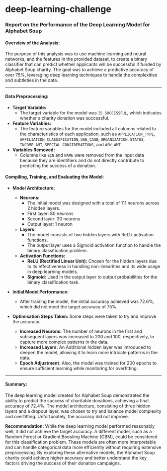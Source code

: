 # deep-learning-challenge

### **Report on the Performance of the Deep Learning Model for Alphabet Soup**

#### Overview of the Analysis: 

The purpose of this analysis was to use machine learning and neural networks, and the features in the provided dataset, to create a binary classifier that can predict whether applicants will be successful if funded by Alphabet Soup charity. The goal was to achieve a predictive accuracy of over 75%, leveraging deep learning techniques to handle the complexities and subtleties in the data.

----------

#### Data Preprocessing: 

-   **Target Variable:** 
    -   The target variable for the model was `IS_SUCCESSFUL`, which indicates whether a charity donation was successful.
-   **Feature Variables:**
    -   The feature variables for the model included all columns related to the characteristics of each application, such as `APPLICATION_TYPE`, `AFFILIATION`, `CLASSIFICATION`, `USE_CASE`, `ORGANIZATION`, `STATUS`, `INCOME_AMT`, `SPECIAL_CONSIDERATIONS`, and `ASK_AMT`.
-   **Variables Removed:**
    -   Columns like `EIN` and `NAME` were removed from the input data because they are identifiers and do not directly contribute to predicting the success of a donation.


#### Compiling, Training, and Evaluating the Model:  

-   **Model Architecture:** 
    
    -   **Neurons:**
        -   The initial model was designed with a total of 111 neurons across 2 hidden layers.
        -   First layer: 80 neurons
        -   Second layer: 30 neurons
        -   Output layer: 1 neuron
    -   **Layers:**
        -   The model consists of two hidden layers with ReLU activation functions. 
        -   The output layer uses a Sigmoid activation function to handle the binary classification problem.
    -   **Activation Functions:**
        -   **ReLU (Rectified Linear Unit):** Chosen for the hidden layers due to its effectiveness in handling non-linearities and its wide usage in deep learning models.
        -   **Sigmoid:** Used in the output layer to output probabilities for the binary classification task.
        
-   **Initial Model Performance:**
    -   After training the model, the initial accuracy achieved was 72.6%, which did not meet the target accuracy of 75%.
    
-   **Optimisation Steps Taken:**
   Some steps were taken to try and improve the accuracy.
    -   **Increased Neurons:** The number of neurons in the first and subsequent layers was increased to 200 and 100, respectively, to capture more complex patterns in the data.
    -   **Increased Layers:** An Additional hidden layer was introduced to deepen the model, allowing it to learn more intricate patterns in the data.
    -   **Epoch Adjustment:** Also, the model was trained for 200 epochs to ensure sufficient learning while monitoring for overfitting.

----------

#### **Summary:**

The deep learning model created for Alphabet Soup demonstrated the ability to predict the success of charitable donations, achieving a final accuracy of 72.4%. The model architecture, consisting of three hidden layers and a dropout layer, was chosen to try and balance model complexity and overfitting. Unfortunately, the accuracy did not improve.

**Recommendation:** While the deep learning model performed reasonably well, it did not achieve the target accuracy. A different model, such as a Random Forest or Gradient Boosting Machine (GBM), could be considered for this classification problem. These models are often more interpretable and can handle categorical data more efficiently without requiring extensive preprocessing. 
By exploring these alternative models, the Alphabet Soup charity could achieve higher accuracy and better understand the key factors driving the success of their donation campaigns.

